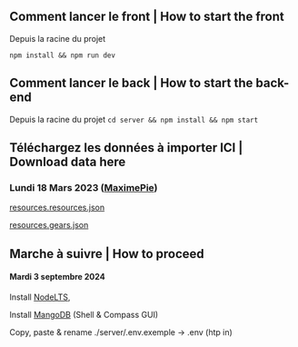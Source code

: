 ## Comment lancer le front | How to start the front
Depuis la racine du projet 

```npm install && npm run dev```

## Comment lancer le back | How to start the back-end
Depuis la racine du projet 
```cd server && npm install && npm start```

## Téléchargez les données à importer ICI | Download data here

### Lundi 18 Mars 2023 ([MaximePie](https://github.com/MaximePie))
[resources.resources.json](https://github.com/MaximePie/OldKamanager/files/14635751/resources.resources.json)

[resources.gears.json](https://github.com/MaximePie/OldKamanager/files/14635750/resources.gears.json)

## Marche à suivre | How to proceed
#### Mardi 3 septembre 2024

Install [NodeLTS](https://nodejs.org/fr),

Install [MangoDB](https://www.mongodb.com/try/download/shell) (Shell & Compass GUI)

Copy, paste & rename ./server/.env.exemple → .env (htp in)